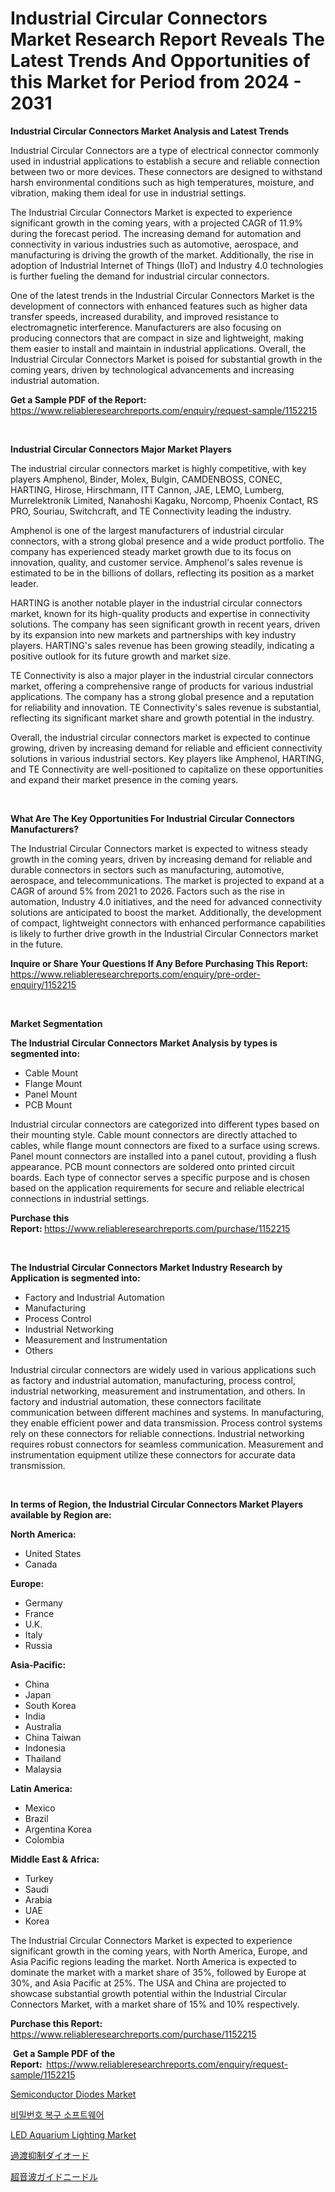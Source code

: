 <p><h1>Industrial Circular Connectors Market Research Report Reveals The Latest Trends And Opportunities of this Market for Period from 2024 - 2031</h1></p><p><strong>Industrial Circular Connectors Market Analysis and Latest Trends</strong></p>
<p><p>Industrial Circular Connectors are a type of electrical connector commonly used in industrial applications to establish a secure and reliable connection between two or more devices. These connectors are designed to withstand harsh environmental conditions such as high temperatures, moisture, and vibration, making them ideal for use in industrial settings.</p><p>The Industrial Circular Connectors Market is expected to experience significant growth in the coming years, with a projected CAGR of 11.9% during the forecast period. The increasing demand for automation and connectivity in various industries such as automotive, aerospace, and manufacturing is driving the growth of the market. Additionally, the rise in adoption of Industrial Internet of Things (IIoT) and Industry 4.0 technologies is further fueling the demand for industrial circular connectors.</p><p>One of the latest trends in the Industrial Circular Connectors Market is the development of connectors with enhanced features such as higher data transfer speeds, increased durability, and improved resistance to electromagnetic interference. Manufacturers are also focusing on producing connectors that are compact in size and lightweight, making them easier to install and maintain in industrial applications. Overall, the Industrial Circular Connectors Market is poised for substantial growth in the coming years, driven by technological advancements and increasing industrial automation.</p></p>
<p><strong>Get a Sample PDF of the Report:&nbsp;</strong> <a href="https://www.reliableresearchreports.com/enquiry/request-sample/1152215">https://www.reliableresearchreports.com/enquiry/request-sample/1152215</a></p>
<p>&nbsp;</p>
<p><strong>Industrial Circular Connectors Major Market Players</strong></p>
<p><p>The industrial circular connectors market is highly competitive, with key players Amphenol, Binder, Molex, Bulgin, CAMDENBOSS, CONEC, HARTING, Hirose, Hirschmann, ITT Cannon, JAE, LEMO, Lumberg, Murrelektronik Limited, Nanahoshi Kagaku, Norcomp, Phoenix Contact, RS PRO, Souriau, Switchcraft, and TE Connectivity leading the industry. </p><p>Amphenol is one of the largest manufacturers of industrial circular connectors, with a strong global presence and a wide product portfolio. The company has experienced steady market growth due to its focus on innovation, quality, and customer service. Amphenol's sales revenue is estimated to be in the billions of dollars, reflecting its position as a market leader.</p><p>HARTING is another notable player in the industrial circular connectors market, known for its high-quality products and expertise in connectivity solutions. The company has seen significant growth in recent years, driven by its expansion into new markets and partnerships with key industry players. HARTING's sales revenue has been growing steadily, indicating a positive outlook for its future growth and market size.</p><p>TE Connectivity is also a major player in the industrial circular connectors market, offering a comprehensive range of products for various industrial applications. The company has a strong global presence and a reputation for reliability and innovation. TE Connectivity's sales revenue is substantial, reflecting its significant market share and growth potential in the industry.</p><p>Overall, the industrial circular connectors market is expected to continue growing, driven by increasing demand for reliable and efficient connectivity solutions in various industrial sectors. Key players like Amphenol, HARTING, and TE Connectivity are well-positioned to capitalize on these opportunities and expand their market presence in the coming years.</p></p>
<p>&nbsp;</p>
<p><strong>What Are The Key Opportunities For Industrial Circular Connectors Manufacturers?</strong></p>
<p><p>The Industrial Circular Connectors market is expected to witness steady growth in the coming years, driven by increasing demand for reliable and durable connectors in sectors such as manufacturing, automotive, aerospace, and telecommunications. The market is projected to expand at a CAGR of around 5% from 2021 to 2026. Factors such as the rise in automation, Industry 4.0 initiatives, and the need for advanced connectivity solutions are anticipated to boost the market. Additionally, the development of compact, lightweight connectors with enhanced performance capabilities is likely to further drive growth in the Industrial Circular Connectors market in the future.</p></p>
<p><strong>Inquire or Share Your Questions If Any Before Purchasing This Report:</strong> <a href="https://www.reliableresearchreports.com/enquiry/pre-order-enquiry/1152215">https://www.reliableresearchreports.com/enquiry/pre-order-enquiry/1152215</a></p>
<p>&nbsp;</p>
<p><strong>Market Segmentation</strong></p>
<p><strong>The Industrial Circular Connectors Market Analysis by types is segmented into:</strong></p>
<p><ul><li>Cable Mount</li><li>Flange Mount</li><li>Panel Mount</li><li>PCB Mount</li></ul></p>
<p><p>Industrial circular connectors are categorized into different types based on their mounting style. Cable mount connectors are directly attached to cables, while flange mount connectors are fixed to a surface using screws. Panel mount connectors are installed into a panel cutout, providing a flush appearance. PCB mount connectors are soldered onto printed circuit boards. Each type of connector serves a specific purpose and is chosen based on the application requirements for secure and reliable electrical connections in industrial settings.</p></p>
<p><strong>Purchase this Report:&nbsp;</strong><a href="https://www.reliableresearchreports.com/purchase/1152215">https://www.reliableresearchreports.com/purchase/1152215</a></p>
<p>&nbsp;</p>
<p><strong>The Industrial Circular Connectors Market Industry Research by Application is segmented into:</strong></p>
<p><ul><li>Factory and Industrial Automation</li><li>Manufacturing</li><li>Process Control</li><li>Industrial Networking</li><li>Measurement and Instrumentation</li><li>Others</li></ul></p>
<p><p>Industrial circular connectors are widely used in various applications such as factory and industrial automation, manufacturing, process control, industrial networking, measurement and instrumentation, and others. In factory and industrial automation, these connectors facilitate communication between different machines and systems. In manufacturing, they enable efficient power and data transmission. Process control systems rely on these connectors for reliable connections. Industrial networking requires robust connectors for seamless communication. Measurement and instrumentation equipment utilize these connectors for accurate data transmission.</p></p>
<p>&nbsp;</p>
<p><strong>In terms of Region, the Industrial Circular Connectors Market Players available by Region are:</strong></p>
<p>
    <p> <strong> North America: </strong>
        <ul>
            <li>United States</li>
            <li>Canada</li>
        </ul>
        </p> 
    <p> <strong> Europe: </strong>
        <ul>
            <li>Germany</li>
            <li>France</li>
            <li>U.K.</li>
            <li>Italy</li>
            <li>Russia</li>
        </ul>
        </p> 
    <p> <strong> Asia-Pacific: </strong>
        <ul>
            <li>China</li>
            <li>Japan</li>
            <li>South Korea</li>
            <li>India</li>
            <li>Australia</li>
            <li>China Taiwan</li>
            <li>Indonesia</li>
            <li>Thailand</li>
            <li>Malaysia</li>
        </ul>
        </p> 
    <p> <strong> Latin America: </strong>
        <ul>
            <li>Mexico</li>
            <li>Brazil</li>
            <li>Argentina Korea</li>
            <li>Colombia</li>
        </ul>
        </p> 
    <p> <strong> Middle East & Africa: </strong>
        <ul>
            <li>Turkey</li>
            <li>Saudi</li>
            <li>Arabia</li>
            <li>UAE</li>
            <li>Korea</li>
        </ul>
    </p>
    </p>
<p><p>The Industrial Circular Connectors Market is expected to experience significant growth in the coming years, with North America, Europe, and Asia Pacific regions leading the market. North America is expected to dominate the market with a market share of 35%, followed by Europe at 30%, and Asia Pacific at 25%. The USA and China are projected to showcase substantial growth potential within the Industrial Circular Connectors Market, with a market share of 15% and 10% respectively.</p></p>
<p><strong>Purchase this Report: </strong><a href="https://www.reliableresearchreports.com/purchase/1152215">https://www.reliableresearchreports.com/purchase/1152215</a></p>
<p>&nbsp;<strong>Get a Sample PDF of the Report:&nbsp;&nbsp;</strong><a href="https://www.reliableresearchreports.com/enquiry/request-sample/1152215">https://www.reliableresearchreports.com/enquiry/request-sample/1152215</a></p>
<p><strong></strong></p>
<p><p><a href="https://github.com/Sinjinluong3e0awx2m195k76/Market-Research-Report-List-1/blob/main/semiconductor-diodes-market.md">Semiconductor Diodes Market</a></p><p><a href="https://github.com/lzuwsfreyoq70/Market-Research-Report-List-1/blob/main/55763319599.md">비밀번호 복구 소프트웨어</a></p><p><a href="https://github.com/CliffMedina6/Market-Research-Report-List-4/blob/main/led-aquarium-lighting-market.md">LED Aquarium Lighting Market</a></p><p><a href="https://github.com/avwofrml53535/Market-Research-Report-List-1/blob/main/138880910294.md">過渡抑制ダイオード</a></p><p><a href="https://github.com/vtbvgl20191192/Market-Research-Report-List-1/blob/main/567734910295.md">超音波ガイドニードル</a></p></p>
